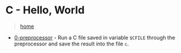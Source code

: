 # C - Hello, World

> [home](../README.md)

- [0-preprocessor](./0-preprocessor) - Run a C file saved in variable `$CFILE`
  through the preprocessor and save the result into the file `c`.
